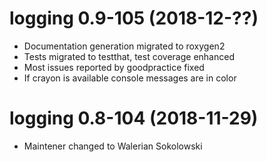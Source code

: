 # logging 0.9-105 (2018-12-??)
  * Documentation generation migrated to roxygen2
  * Tests migrated to testthat, test coverage enhanced
  * Most issues reported by goodpractice fixed
  * If crayon is available console messages are in color
  
# logging 0.8-104 (2018-11-29)
  * Maintener changed to Walerian Sokolowski
